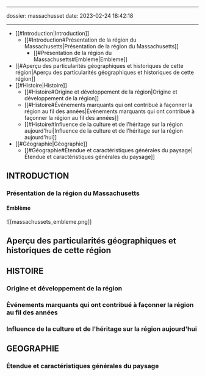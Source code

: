 
---

dossier: massachusset
date: 2023-02-24 18:42:18


---

- [[#Introduction|Introduction]]
	- [[#Introduction#Présentation de la région du Massachusetts|Présentation de la région du Massachusetts]]
		- [[#Présentation de la région du Massachusetts#Embleme|Embleme]]
- [[#Aperçu des particularités géographiques et historiques de cette région|Aperçu des particularités géographiques et historiques de cette région]]
- [[#Histoire|Histoire]]
	- [[#Histoire#Origine et développement de la région|Origine et développement de la région]]
	- [[#Histoire#Événements marquants qui ont contribué à façonner la région au fil des années|Événements marquants qui ont contribué à façonner la région au fil des années]]
	- [[#Histoire#Influence de la culture et de l'héritage sur la région aujourd'hui|Influence de la culture et de l'héritage sur la région aujourd'hui]]
- [[#Géographie|Géographie]]
	- [[#Géographie#Étendue et caractéristiques générales du paysage|Étendue et caractéristiques générales du paysage]]





## INTRODUCTION
### Présentation de la région du Massachusetts 

#### Emblème
![[massachussets_embleme.png]]


## Aperçu des particularités géographiques et historiques de cette région



## HISTOIRE
### Origine et développement de la région 

### Événements marquants qui ont contribué à façonner la région au fil des années 

### Influence de la culture et de l'héritage sur la région aujourd'hui 



## GEOGRAPHIE
### Étendue et caractéristiques générales du paysage 




